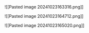 ![[Pasted image 20241023163316.png]]


![[Pasted image 20241023164712.png]]

![[Pasted image 20241023165020.png]]